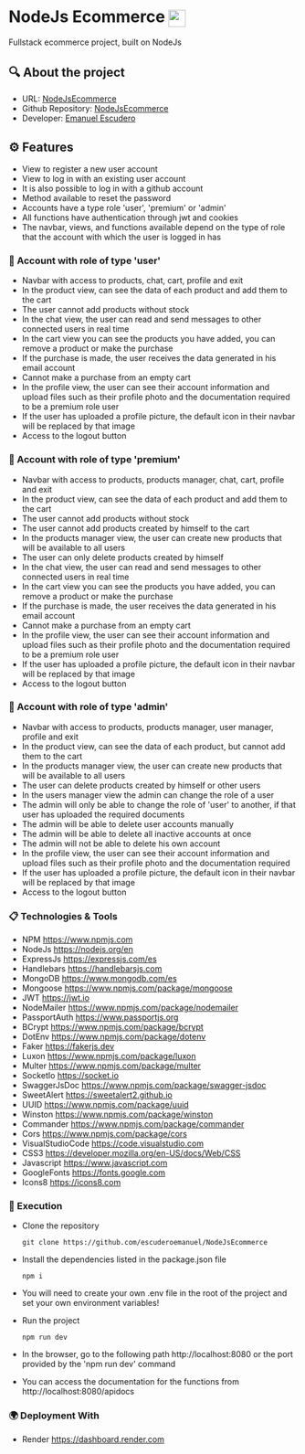# NodeJs Ecommerce <img width='30' align='center' src='https://i.ibb.co/jZt5prG/node-js-icon-454x512-nztofx17.png'>

Fullstack ecommerce project, built on NodeJs

## 🔍 About the project 

- URL: [NodeJsEcommerce](https://nodejsecommerce-8f7b.onrender.com)
- Github Repository: [NodeJsEcommerce](https://github.com/escuderoemanuel/NodeJsEcommerce)
- Developer: [Emanuel Escudero](https://emanuelescudero.ar)

## ⚙️ Features

- View to register a new user account
- View to log in with an existing user account
- It is also possible to log in with a github account
- Method available to reset the password
- Accounts have a type role 'user', 'premium' or 'admin'
- All functions have authentication through jwt and cookies
- The navbar, views, and functions available depend on the type of role that the account with which the user is logged in has

### 🪪 Account with role of type 'user'

- Navbar with access to products, chat, cart, profile and exit
- In the product view, can see the data of each product and add them to the cart
- The user cannot add products without stock
- In the chat view, the user can read and send messages to other connected users in real time
- In the cart view you can see the products you have added, you can remove a product or make the purchase
- If the purchase is made, the user receives the data generated in his email account
- Cannot make a purchase from an empty cart
- In the profile view, the user can see their account information and upload files such as their profile photo and the documentation required to be a premium role user
- If the user has uploaded a profile picture, the default icon in their navbar will be replaced by that image
- Access to the logout button

### 🪪 Account with role of type 'premium'

- Navbar with access to products, products manager, chat, cart, profile and exit
- In the product view, can see the data of each product and add them to the cart
- The user cannot add products without stock
- The user cannot add products created by himself to the cart
- In the products manager view, the user can create new products that will be available to all users
- The user can only delete products created by himself
- In the chat view, the user can read and send messages to other connected users in real time
- In the cart view you can see the products you have added, you can remove a product or make the purchase
- If the purchase is made, the user receives the data generated in his email account
- Cannot make a purchase from an empty cart
- In the profile view, the user can see their account information and upload files such as their profile photo and the documentation required to be a premium role user
- If the user has uploaded a profile picture, the default icon in their navbar will be replaced by that image
- Access to the logout button

### 🪪 Account with role of type 'admin'

- Navbar with access to products, products manager, user manager, profile and exit
- In the product view, can see the data of each product, but cannot add them to the cart
- In the products manager view, the user can create new products that will be available to all users
- The user can delete products created by himself or other users
- In the users manager view the admin can change the role of a user
- The admin will only be able to change the role of 'user' to another, if that user has uploaded the required documents
- The admin will be able to delete user accounts manually
- The admin will be able to delete all inactive accounts at once
- The admin will not be able to delete his own account
- In the profile view, the user can see their account information and upload files such as their profile photo and the documentation required
- If the user has uploaded a profile picture, the default icon in their navbar will be replaced by that image
- Access to the logout button


### 📋 Technologies & Tools

- NPM https://www.npmjs.com
- NodeJs https://nodejs.org/en
- ExpressJs https://expressjs.com/es
- Handlebars https://handlebarsjs.com
- MongoDB https://www.mongodb.com/es
- Mongoose https://www.npmjs.com/package/mongoose
- JWT https://jwt.io
- NodeMailer https://www.npmjs.com/package/nodemailer
- PassportAuth https://www.passportjs.org
- BCrypt https://www.npmjs.com/package/bcrypt
- DotEnv https://www.npmjs.com/package/dotenv
- Faker https://fakerjs.dev
- Luxon https://www.npmjs.com/package/luxon
- Multer https://www.npmjs.com/package/multer
- SocketIo https://socket.io
- SwaggerJsDoc https://www.npmjs.com/package/swagger-jsdoc
- SweetAlert https://sweetalert2.github.io
- UUID https://www.npmjs.com/package/uuid
- Winston https://www.npmjs.com/package/winston
- Commander https://www.npmjs.com/package/commander
- Cors https://www.npmjs.com/package/cors
- VisualStudioCode https://code.visualstudio.com
- CSS3 https://developer.mozilla.org/en-US/docs/Web/CSS
- Javascript https://www.javascript.com
- GoogleFonts https://fonts.google.com
- Icons8 https://icons8.com

### 🚀 Execution

- Clone the repository

  `git clone https://github.com/escuderoemanuel/NodeJsEcommerce`

- Install the dependencies listed in the package.json file
  
  `npm i`

- You will need to create your own .env file in the root of the project and set your own environment variables!

- Run the project

  `npm run dev`

- In the browser, go to the following path http://localhost:8080 or the port provided by the 'npm run dev' command

- You can access the documentation for the functions from http://localhost:8080/apidocs

### 🌍 Deployment With

- Render https://dashboard.render.com
